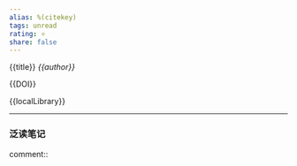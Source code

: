 ```yaml
---
alias: %(citekey)
tags: unread
rating: ⭐
share: false
---
```


{{title}}
<cite>{{author}}</cite>

{{DOI}}

{{localLibrary}}

***

### 泛读笔记

comment:: 
